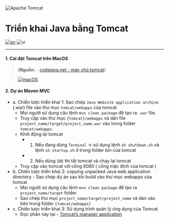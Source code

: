##
![Apache Tomcat](https://img.shields.io/badge/apache%20tomcat-%23F8DC75.svg?style=for-the-badge&logo=apache-tomcat&logoColor=black)

# Triển khai Java bằng Tomcat
[![en](https://img.shields.io/badge/lang-english-green)](https://github.com/kinhhodev/java-deployment/blob/main/README.md)
![vi](https://img.shields.io/badge/lang-vietnam-red)
***
#### 1. Cài đặt Tomcat trên MacOS
> (**Nguồn:** - [codejava.net - máy chủ tomcat](https://www.codejava.net/tomcat-tutorials))

> [![macOS](https://img.shields.io/badge/mac%20os-000000?style=for-the-badge&logo=macos&logoColor=F0F0F0)](https://www.codejava.net/servers/tomcat/install-tomcat-10-on-macos)

#### 2. Dự án Maven MVC

* a. Chiến lược triển khai 1: Sao chép `Java Website application archive` (.war) file vào thư mục `tomcat/webapps` của tomcat 
    * Mọi người sử dụng câu lệnh `mvn clean package` để tạo ra `.war` file.
    * Truy cập vào thư mục `{tomcat}/webapps` và dán file `project_name/target/project_name.war` vào trong folder `tomcat/webapps`.
    * Khởi động lại tomcat
        * 1. Nếu đang dùng `Terminal` -> sử dụng lệnh `sh shutdown.sh` và lệnh `sh startup.sh` ở trong folder bin của tomcat
        * 2. Nếu dùng `IDE` thì tắt tomcat và chạy lại tomcat
    * Truy cập vào tomcat với cổng 8080 ( cổng mặc định của tomcat )
* b. Chiến lược triển khai 2: copying unpacked Java web application directory - Sao chép dự án sau khi build vào thư mục webapps của tomcat
    * Mọi người sử dụng câu lệnh `mvn clean package` để tạo ra `project_name/target` folder.
    * Sao chép thư mục `project_name/target/project_name` và dán vào bên trong folder `{tomcat/webapps}`
* c. Chiến lược triển khai 3: Sử dụng trình quản lý ứng dụng của Tomcat
    * Đọc phần này tại - [Tomcat’s manager application](https://www.codejava.net/servers/tomcat/how-to-deploy-a-java-web-application-on-tomcat)